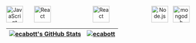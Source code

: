 <p align="center">
 

<img align="left" alt="JavaScript"   height="45px" width="45px" src="https://cdn.jsdelivr.net/gh/devicons/devicon/icons/javascript/javascript-original.svg" style="padding-right:27px;" /> 
 
<img align="left" alt="React"   height="45px" width="45px" src="https://cdn.jsdelivr.net/gh/devicons/devicon/icons/react/react-original.svg" style="padding-right:10px;" />
 
 <img align="center" alt="React"   height="45px" width="45px" src="https://cdn.jsdelivr.net/gh/devicons/devicon/icons/git/git-original.svg" style="padding-right:10px;" />
 
 <img align="right" alt="mongodb"   height="45px" width="45px" src="https://cdn.jsdelivr.net/gh/devicons/devicon/icons/mongodb/mongodb-original.svg" style="padding-right:10px;" /> 
 
<img align="right" alt="Node.js"   height="45px" width="45px" src="https://cdn.jsdelivr.net/gh/devicons/devicon/icons/nodejs/nodejs-original.svg" style="padding-right:10px;"/>

</p>

  
| <a href="https://awesome-github-stats.azurewebsites.net/index.html??cardType=github&theme=github-dark"> <img  alt="ecabott's GitHub Stats" src="https://awesome-github-stats.azurewebsites.net/user-stats/ecabott?cardType=github&theme=github-dark" />  </a> | <a href="https://github.com/ecabott/github-readme-stats"><img align="center" src="https://github-readme-streak-stats.herokuapp.com/?user=ecabott&theme=onedark" alt="ecabott"/></a> |
| ------------- | ------------- |